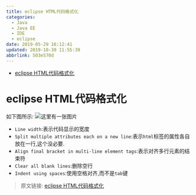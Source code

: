 ```yaml
---
title: eclipse HTML代码格式化
categories: 
  - Java
  - Java EE
  - IDE
  - eclipse
date: 2019-05-29 16:12:41
updated: 2019-10-30 11:55:39
abbrlink: 503e570d
---
```

- [eclipse HTML代码格式化](/blog/html/503e570d/#eclipse-HTML代码格式化)

<!--more-->
<script src="https://cdn.bootcss.com/jquery/3.4.0/jquery.slim.min.js"></script>
<script>$(document).ready(function () {$(".post-body > ul:nth-child(1)").hide();});</script>

<!--end-->
# eclipse HTML代码格式化 #
如下图所示:
![这里有一张图片](https://image-1257720033.cos.ap-shanghai.myqcloud.com/blog/JavaEE/IDE/Eclipse/Format/HTML/1.png)
- `Line width`:表示代码显示的宽度
- `Split multiple attributes each on a new line`:表示`html`标签的属性各自放在一行,这个没必要.
- `Align final bracket in multi-line element tags`:表示对齐多行元素的结束符
- `Clear all blank lines`:删除空行
- `Indent using spaces`:使用空格对齐,而不是`tab`键

>原文链接: [eclipse HTML代码格式化](https://lanlan2017.github.io/blog/503e570d/)